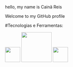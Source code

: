 hello, my name is Cainã Reis

Welcome to my GitHub profile

#Tecnologias e Ferramentas:

<img src="https://cdn.jsdelivr.net/gh/devicons/devicon/icons/python/python-original.svg" width="50" height="50"/> 
<img src="https://cdn.jsdelivr.net/gh/devicons/devicon/icons/pycharm/pycharm-original-wordmark.svg" width="100" height="100/>


#possuo conhecimento em:

<img src="https://cdn.jsdelivr.net/gh/devicons/devicon/icons/php/php-plain.svg" width="50" height="50"/>
<img src="https://cdn.jsdelivr.net/gh/devicons/devicon/icons/android/android-plain-wordmark.svg" width="50" height="50"/>
          
